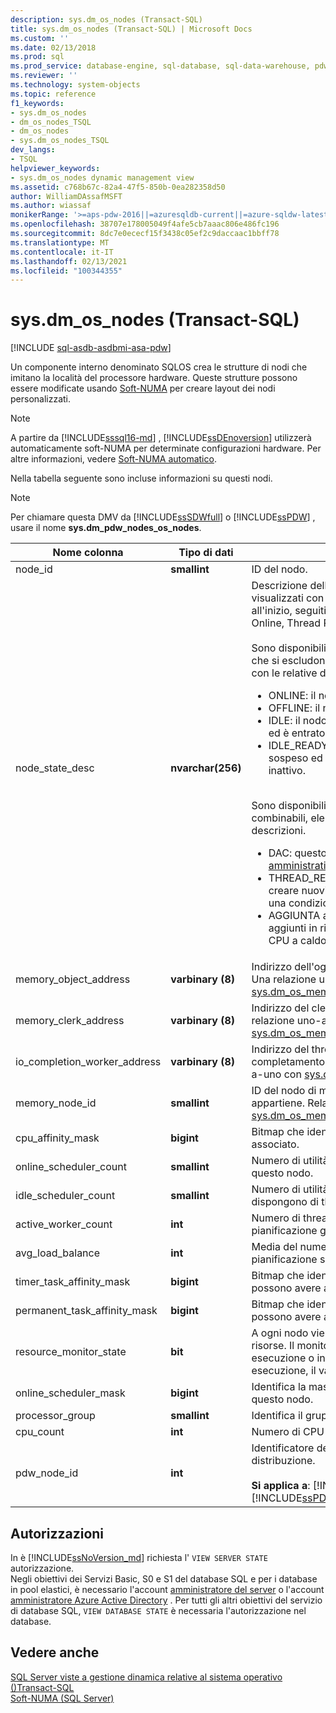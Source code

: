```yaml
---
description: sys.dm_os_nodes (Transact-SQL)
title: sys.dm_os_nodes (Transact-SQL) | Microsoft Docs
ms.custom: ''
ms.date: 02/13/2018
ms.prod: sql
ms.prod_service: database-engine, sql-database, sql-data-warehouse, pdw
ms.reviewer: ''
ms.technology: system-objects
ms.topic: reference
f1_keywords:
- sys.dm_os_nodes
- dm_os_nodes_TSQL
- dm_os_nodes
- sys.dm_os_nodes_TSQL
dev_langs:
- TSQL
helpviewer_keywords:
- sys.dm_os_nodes dynamic management view
ms.assetid: c768b67c-82a4-47f5-850b-0ea282358d50
author: WilliamDAssafMSFT
ms.author: wiassaf
monikerRange: '>=aps-pdw-2016||=azuresqldb-current||=azure-sqldw-latest||>=sql-server-2016||>=sql-server-linux-2017||=azuresqldb-mi-current'
ms.openlocfilehash: 38707e178005049f4afe5cb7aaac806e486fc196
ms.sourcegitcommit: 8dc7e0ececf15f3438c05ef2c9daccaac1bbff78
ms.translationtype: MT
ms.contentlocale: it-IT
ms.lasthandoff: 02/13/2021
ms.locfileid: "100344355"
---
```

# <a name="sysdm_os_nodes-transact-sql"></a>sys.dm_os_nodes (Transact-SQL)
[!INCLUDE [sql-asdb-asdbmi-asa-pdw](../../includes/applies-to-version/sql-asdb-asdbmi-asa-pdw.md)]

Un componente interno denominato SQLOS crea le strutture di nodi che imitano la località del processore hardware. Queste strutture possono essere modificate usando [Soft-NUMA](../../database-engine/configure-windows/soft-numa-sql-server.md) per creare layout dei nodi personalizzati.  

> [!NOTE]
> A partire da [!INCLUDE[sssql16-md](../../includes/sssql16-md.md)] , [!INCLUDE[ssDEnoversion](../../includes/ssdenoversion-md.md)] utilizzerà automaticamente soft-NUMA per determinate configurazioni hardware. Per altre informazioni, vedere [Soft-NUMA automatico](../../database-engine/configure-windows/soft-numa-sql-server.md#automatic-soft-numa).
  
Nella tabella seguente sono incluse informazioni su questi nodi.  
  
> [!NOTE]
> Per chiamare questa DMV da [!INCLUDE[ssSDWfull](../../includes/sssdwfull-md.md)] o [!INCLUDE[ssPDW](../../includes/sspdw-md.md)] , usare il nome **sys.dm_pdw_nodes_os_nodes**.  
  
|Nome colonna|Tipo di dati|Descrizione|  
|-----------------|---------------|-----------------|  
|node_id|**smallint**|ID del nodo.|  
|node_state_desc|**nvarchar(256)**|Descrizione dello stato del nodo. I valori sono visualizzati con i valori reciprocamente esclusivi all'inizio, seguiti dai valori combinabili. Ad esempio:<br /> Online, Thread Resources Low, Lazy Preemptive<br /><br />Sono disponibili quattro valori di node_state_desc che si escludono a vicenda. Sono elencate di seguito con le relative descrizioni.<br /><ul><li>ONLINE: il nodo è online<li>OFFLINE: il nodo è offline<li>IDLE: il nodo non ha richieste di lavoro in sospeso ed è entrato in uno stato inattivo.<li>IDLE_READY: il nodo non ha richieste di lavoro in sospeso ed è pronto per entrare in uno stato inattivo.</li></ul><br />Sono disponibili tre valori node_state_desc combinabili, elencati di seguito con le relative descrizioni.<br /><ul><li>DAC: questo nodo è riservato per la [connessione amministrativa dedicata](../../database-engine/configure-windows/diagnostic-connection-for-database-administrators.md).<li>THREAD_RESOURCES_LOW: non è possibile creare nuovi thread in questo nodo a causa di una condizione di memoria insufficiente.<li>AGGIUNTA a caldo: indica che i nodi sono stati aggiunti in risposta a un evento di aggiunta di CPU a caldo.</li></ul>|  
|memory_object_address|**varbinary (8)**|Indirizzo dell'oggetto memoria associato al nodo. Una relazione uno-a-uno con [sys.dm_os_memory_objects](../../relational-databases/system-dynamic-management-views/sys-dm-os-memory-objects-transact-sql.md).memory_object_address.|  
|memory_clerk_address|**varbinary (8)**|Indirizzo del clerk di memoria associato al nodo. Una relazione uno-a-uno con [sys.dm_os_memory_clerks](../../relational-databases/system-dynamic-management-views/sys-dm-os-memory-clerks-transact-sql.md).memory_clerk_address.|  
|io_completion_worker_address|**varbinary (8)**|Indirizzo del thread di lavoro assegnato al completamento I/O per il nodo. Una relazione uno-a-uno con [sys.dm_os_workers](../../relational-databases/system-dynamic-management-views/sys-dm-os-workers-transact-sql.md).worker_address.|  
|memory_node_id|**smallint**|ID del nodo di memoria al quale questo nodo appartiene. Relazione molti-a-uno con [sys.dm_os_memory_nodes](../../relational-databases/system-dynamic-management-views/sys-dm-os-memory-nodes-transact-sql.md).memory_node_id.|  
|cpu_affinity_mask|**bigint**|Bitmap che identifica le CPU alle quali questo nodo è associato.|  
|online_scheduler_count|**smallint**|Numero di utilità di pianificazione in linea gestite da questo nodo.|  
|idle_scheduler_count|**smallint**|Numero di utilità di pianificazione online che non dispongono di thread di lavoro attivi.|  
|active_worker_count|**int**|Numero di thread di lavoro attivi su tutte le utilità di pianificazione gestite da questo nodo.|  
|avg_load_balance|**int**|Media del numero di attività per utilità di pianificazione su questo nodo.|  
|timer_task_affinity_mask|**bigint**|Bitmap che identifica le utilità di pianificazione che possono avere attività di timer assegnate.|  
|permanent_task_affinity_mask|**bigint**|Bitmap che identifica le utilità di pianificazione che possono avere attività permanenti assegnate.|  
|resource_monitor_state|**bit**|A ogni nodo viene assegnato un monitoraggio risorse. Il monitoraggio risorse può essere in esecuzione o inattivo. Il valore 1 indica che è in esecuzione, il valore 0 indica che è inattivo.|  
|online_scheduler_mask|**bigint**|Identifica la maschera di affinità del processo per questo nodo.|  
|processor_group|**smallint**|Identifica il gruppo di processori per questo nodo.|  
|cpu_count |**int** |Numero di CPU disponibili per questo nodo. |
|pdw_node_id|**int**|Identificatore del nodo su cui si trova questa distribuzione.<br /><br /> **Si applica a**: [!INCLUDE[ssSDWfull](../../includes/sssdwfull-md.md)] , [!INCLUDE[ssPDW](../../includes/sspdw-md.md)]|  
  
## <a name="permissions"></a>Autorizzazioni

In è [!INCLUDE[ssNoVersion_md](../../includes/ssnoversion-md.md)] richiesta l' `VIEW SERVER STATE` autorizzazione.   
Negli obiettivi dei Servizi Basic, S0 e S1 del database SQL e per i database in pool elastici, è necessario l'account [amministratore del server](https://docs.microsoft.com/azure/azure-sql/database/logins-create-manage#existing-logins-and-user-accounts-after-creating-a-new-database) o l'account [amministratore Azure Active Directory](https://docs.microsoft.com/azure/azure-sql/database/authentication-aad-overview#administrator-structure) . Per tutti gli altri obiettivi del servizio di database SQL, `VIEW DATABASE STATE` è necessaria l'autorizzazione nel database.   

## <a name="see-also"></a>Vedere anche    
 [SQL Server viste a gestione dinamica relative al sistema operativo &#40;&#41;Transact-SQL ](../../relational-databases/system-dynamic-management-views/sql-server-operating-system-related-dynamic-management-views-transact-sql.md)   
 [Soft-NUMA &#40;SQL Server&#41;](../../database-engine/configure-windows/soft-numa-sql-server.md)  
  
